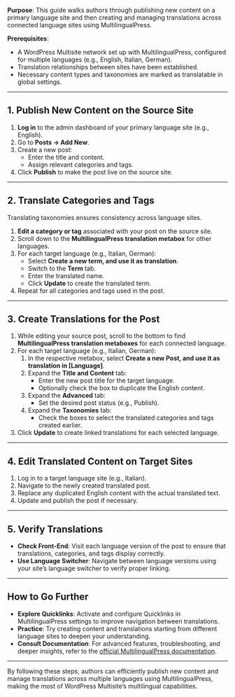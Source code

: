 **Purpose**: This guide walks authors through publishing new content on a primary language site and then creating and managing translations across connected language sites using MultilingualPress.

**Prerequisites**:

- A WordPress Multisite network set up with MultilingualPress, configured for multiple languages (e.g., English, Italian, German).
- Translation relationships between sites have been established.
- Necessary content types and taxonomies are marked as translatable in global settings.

---

## 1. Publish New Content on the Source Site

1. **Log in** to the admin dashboard of your primary language site (e.g., English).
2. Go to **Posts → Add New**.
3. Create a new post:
    - Enter the title and content.
    - Assign relevant categories and tags.
4. Click **Publish** to make the post live on the source site.

---

## 2. Translate Categories and Tags

Translating taxonomies ensures consistency across language sites.

1. **Edit a category or tag** associated with your post on the source site.
2. Scroll down to the **MultilingualPress translation metabox** for other languages.
3. For each target language (e.g., Italian, German):
    - Select **Create a new term, and use it as translation**.
    - Switch to the **Term** tab.
    - Enter the translated name.
    - Click **Update** to create the translated term.
4. Repeat for all categories and tags used in the post.

---

## 3. Create Translations for the Post

1. While editing your source post, scroll to the bottom to find **MultilingualPress translation metaboxes** for each connected language.
2. For each target language (e.g., Italian, German):
    1. In the respective metabox, select **Create a new Post, and use it as translation in [Language]**.
    2. Expand the **Title and Content** tab:
        - Enter the new post title for the target language.
        - Optionally check the box to duplicate the English content.
    3. Expand the **Advanced** tab:
        - Set the desired post status (e.g., Publish).
    4. Expand the **Taxonomies** tab:
        - Check the boxes to select the translated categories and tags created earlier.
3. Click **Update** to create linked translations for each selected language.

---

## 4. Edit Translated Content on Target Sites

1. Log in to a target language site (e.g., Italian).
2. Navigate to the newly created translated post.
3. Replace any duplicated English content with the actual translated text.
4. Update and publish the post if necessary.

---

## 5. Verify Translations

- **Check Front-End**: Visit each language version of the post to ensure that translations, categories, and tags display correctly.
- **Use Language Switcher**: Navigate between language versions using your site’s language switcher to verify proper linking.

---

## How to Go Further

- **Explore Quicklinks**: Activate and configure Quicklinks in MultilingualPress settings to improve navigation between translations.
- **Practice**: Try creating content and translations starting from different language sites to deepen your understanding.
- **Consult Documentation**: For advanced features, troubleshooting, and deeper insights, refer to the [official MultilingualPress documentation](https://multilingualpress.org/docs-category/multilingualpress-3/).

---

By following these steps, authors can efficiently publish new content and manage translations across multiple languages using MultilingualPress, making the most of WordPress Multisite’s multilingual capabilities.